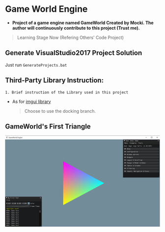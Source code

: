 # Game World Engine

* **Project of a game engine named GameWorld Created by Mocki. The author will continuously contribute to this project (Trust me).**

> Learning Stage Now (Refering Others' Code Project)

## Generate VisualStudio2017 Project Solution

Just run `GenerateProjects.bat`

## Third-Party Library Instruction:
	
	1. Brief instruction of the Library used in this project
	
- As for [imgui library](https://github.com/ocornut/imgui.git)
	> Choose to use the docking branch.

## GameWorld's First Triangle

![First Triangle](https://github.com/Morcki/GameWorld/raw/main/ResultCapture/GameWorldFirstTriangle.jpg "First Triangle Created by GameWorld.")
